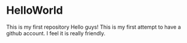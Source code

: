 # HelloWorld
This is my first repository
Hello guys! This is my first attempt to have a github account. I feel it is really friendly.

